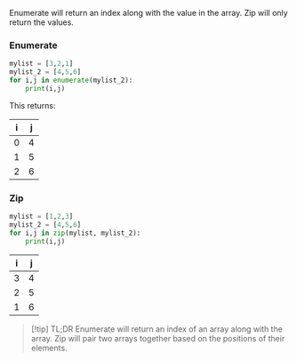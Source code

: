 Enumerate will return an index along with the value in the array. Zip will only return the values.


### Enumerate
```python
mylist = [3,2,1]
mylist_2 = [4,5,6]
for i,j in enumerate(mylist_2):
	print(i,j)
```
This returns:

| i | j |
| ---------- | --------- |
|0|4|
|1|5|
|2|6|

### Zip
```python
mylist = [1,2,3]
mylist_2 = [4,5,6]
for i,j in zip(mylist, mylist_2):
	print(i,j)
```


| i | j |
| ---------- | --------- |
|3|4|
|2|5|
|1|6|


>[!tip] TL;DR
>Enumerate will return an index of an array along with the array. Zip will pair two arrays together based on the positions of their elements.

